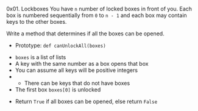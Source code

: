 0x01. Lockboxes
You have `n` number of locked boxes in front of you. Each box is numbered sequentially from `0` to `n - 1` and each box may contain keys to the other boxes.

Write a method that determines if all the boxes can be opened.

- Prototype: `def canUnlockAll(boxes)`
+ `boxes` is a list of lists
+ A key with the same number as a box opens that box
+ You can assume all keys will be positive integers
+	* There can be keys that do not have boxes
+ The first box `boxes[0]` is unlocked
- Return `True` if all boxes can be opened, else return `False`
